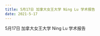 ```yaml
---
title: 5月17日 加拿大女王大学 Ning Lu 学术报告
date: 2021-5-17
---
```


5月17日 加拿大女王大学 Ning Lu 学术报告

<!--more-->


